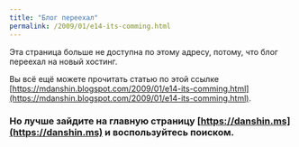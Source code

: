 ```yaml
---
title: "Блог переехал"
permalink: /2009/01/e14-its-comming.html
---
```

Эта страница больше не доступна по этому адресу, потому, что блог переехал на новый хостинг.

Вы всё ещё можете прочитать статью по этой ссылке [https://mdanshin.blogspot.com/2009/01/e14-its-comming.html](https://mdanshin.blogspot.com/2009/01/e14-its-comming.html).

### Но лучше зайдите на главную страницу [https://danshin.ms](https://danshin.ms) и воспользуйтесь поиском.
